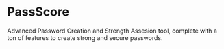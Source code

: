 # PassScore
Advanced Password Creation and Strength Assesion tool, complete with a ton of features to create strong and secure passwords. 
